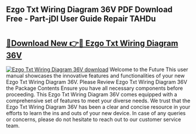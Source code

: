 ## Ezgo Txt Wiring Diagram 36V PDF Download Free - Part-jDI User Guide Repair TAHDu

# <h2><a href="http://dflsamg.blite.top/?on=Ezgo+Txt+Wiring+Diagram+36V">🔗Download New 👉🔴 Ezgo Txt Wiring Diagram 36V</a></h2>

[![Ezgo Txt Wiring Diagram 36V download](https://i.imgur.com/lujVjoI.png)](http://dflsamg.blite.top/?on=Ezgo+Txt+Wiring+Diagram+36V)
Welcome to the Future This user manual showcases the innovative features and functionalities of your new Ezgo Txt Wiring Diagram 36V. Please Review Ezgo Txt Wiring Diagram 36V the Package Contents Ensure you have all necessary components before proceeding. This Ezgo Txt Wiring Diagram 36V comes equipped with a comprehensive set of features to meet your diverse needs. We trust that the Ezgo Txt Wiring Diagram 36V has been a clear and concise resource in your efforts to learn the ins and outs of your new device. In case of any queries or concerns, please do not hesitate to reach out to our customer service team.
